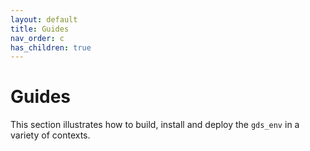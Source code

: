 ```yaml
---
layout: default
title: Guides
nav_order: c 
has_children: true
---
```


# Guides

This section illustrates how to build, install and deploy the `gds_env` in a variety of contexts.
